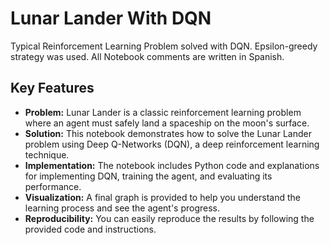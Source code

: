 # Lunar Lander With DQN
Typical Reinforcement Learning Problem solved with DQN. Epsilon-greedy strategy was used.
All Notebook comments are written in Spanish.

## Key Features
- **Problem:** Lunar Lander is a classic reinforcement learning problem where an agent must safely land a spaceship on the moon's surface.
- **Solution:** This notebook demonstrates how to solve the Lunar Lander problem using Deep Q-Networks (DQN), a deep reinforcement learning technique.
- **Implementation:** The notebook includes Python code and explanations for implementing DQN, training the agent, and evaluating its performance.
- **Visualization:** A final graph is provided to help you understand the learning process and see the agent's progress.
- **Reproducibility:** You can easily reproduce the results by following the provided code and instructions.
